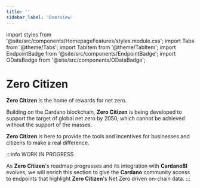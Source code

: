 ```yaml
--- 
title: '' 
sidebar_label: 'Overview' 
--- 
```

import styles from '@site/src/components/HomepageFeatures/styles.module.css'; 
import Tabs from '@theme/Tabs'; 
import TabItem from '@theme/TabItem'; 
import EndpointBadge from '@site/src/components/EndpointBadge'; 
import ODataBadge from '@site/src/components/ODataBadge'; 


# Zero Citizen

**Zero Citizen** is the home of rewards for net zero. 

Building on the Cardano blockchain, **Zero Citizen** is being developed to support the target of global net zero by 2050, which cannot be achieved without the support of the masses.

**Zero Citizen** is here to provide the tools and incentives for businesses and citizens to make a real difference.

:::info WORK IN PROGRESS

As **Zero Citizen**'s roadmap progresses and its integration with **CardanoBI** evolves, we will enrich this section to give the **Cardano** community access to 
endpoints that highlight **Zero Citizen**'s Net Zero driven on-chain data.
:::